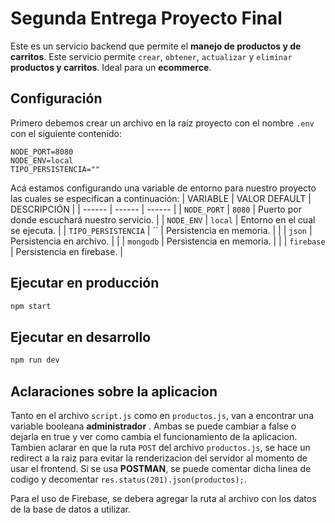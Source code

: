 # Segunda Entrega Proyecto Final
Este es un servicio backend que permite el **manejo de productos y de carritos**. Este servicio permite `crear`, `obtener`, `actualizar` y `eliminar` **productos y carritos**. Ideal para un **ecommerce**.

## Configuración
Primero debemos crear un archivo en la raíz proyecto con el nombre `.env` con el siguiente contenido:
```
NODE_PORT=8080
NODE_ENV=local
TIPO_PERSISTENCIA=""
```
Acá estamos configurando una variable de entorno para nuestro proyecto las cuales se especifican a continuación:
| VARIABLE | VALOR DEFAULT | DESCRIPCIÓN |
| ------ | ------ | ------ |
| `NODE_PORT` | `8080` | Puerto por donde escuchará nuestro servicio. |
| `NODE_ENV` | `local` | Entorno en el cual se ejecuta. |
| `TIPO_PERSISTENCIA` | `` | Persistencia en memoria. |
|  | `json` | Persistencia en archivo. |
|  | `mongodb` | Persistencia en memoria. |
|  | `firebase` | Persistencia en firebase. |

## Ejecutar en producción
```sh
npm start
```

## Ejecutar en desarrollo
```sh
npm run dev
```

## Aclaraciones sobre la aplicacion
Tanto en el archivo `script.js` como en `productos.js`, van a encontrar una variable booleana **administrador** . Ambas se puede cambiar a false o dejarla en true y ver como cambia el funcionamiento de la aplicacion.
Tambien aclarar en que la ruta `POST` del archivo `productos.js`, se hace un redirect a la raiz para evitar la renderizacion del servidor al momento de usar el frontend. Si se usa **POSTMAN**, se puede comentar dicha linea de codigo y decomentar `res.status(201).json(productos);`.

Para el uso de Firebase, se debera agregar la ruta al archivo con los datos de la base de datos a utilizar.